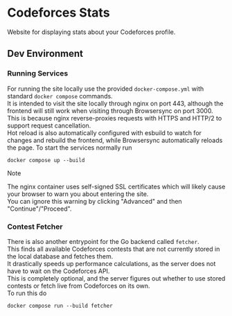 # Codeforces Stats
Website for displaying stats about your Codeforces profile.

## Dev Environment
### Running Services
For running the site locally use the provided `docker-compose.yml` with standard `docker compose` commands.\
It is intended to visit the site locally through nginx on port 443, although the frontend will still work when visiting through Browsersync on port 3000.
This is because nginx reverse-proxies requests with HTTPS and HTTP/2 to support request cancellation.\
Hot reload is also automatically configured with esbuild to watch for changes and rebuild the frontend,
while Browsersync automatically reloads the page.
To start the services normally run
```
docker compose up --build
```
> [!NOTE]
> The nginx container uses self-signed SSL certificates which will likely cause your browser to warn you about entering the site.\
> You can ignore this warning by clicking "Advanced" and then "Continue"/"Proceed".

### Contest Fetcher
There is also another entrypoint for the Go backend called `fetcher`.\
This finds all available Codeforces contests that are not currently stored in the local database and fetches them.\
It drastically speeds up performance calculations, as the server does not have to wait on the Codeforces API.\
This is completely optional, and the server figures out whether to use stored contests or fetch live from Codeforces on its own.\
To run this do
```
docker compose run --build fetcher
```
